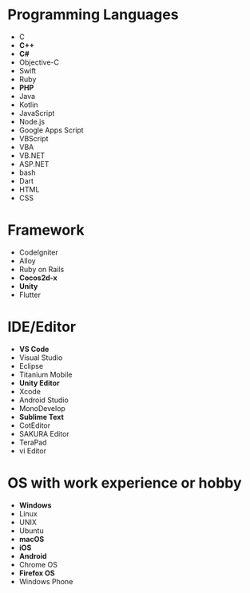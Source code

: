 # Programming Languages
- C
- **C++**
- **C#**
- Objective-C
- Swift
- Ruby
- **PHP**
- Java
- Kotlin
- JavaScript
- Node.js
- Google Apps Script
- VBScript
- VBA
- VB.NET
- ASP.NET
- bash
- Dart
- HTML
- CSS

# Framework
- CodeIgniter
- Alloy
- Ruby on Rails
- **Cocos2d-x**
- **Unity**
- Flutter

# IDE/Editor

- **VS Code**
- Visual Studio
- Eclipse
- Titanium Mobile
- **Unity Editor**
- Xcode
- Android Studio
- MonoDevelop
- **Sublime Text**
- CotEditor
- SAKURA Editor
- TeraPad
- vi Editor

# OS with work experience or hobby
- **Windows**
- Linux
- UNIX
- Ubuntu
- **macOS**
- **iOS**
- **Android**
- Chrome OS
- **Firefox OS**
- Windows Phone
